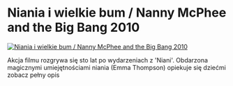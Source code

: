 Niania i wielkie bum / Nanny McPhee and the Big Bang 2010 
=============
[![Niania i wielkie bum / Nanny McPhee and the Big Bang 2010 ](http://vidos.pl/images/player.gif)](http://vidos.pl/niania-i-wielkie-bum-nanny-mcphee-and-the-big-bang-2010)

 Akcja filmu rozgrywa się sto lat po wydarzeniach z 'Niani'. Obdarzona magicznymi umiejętnościami niania (Emma Thompson) opiekuje się dziećmi zobacz pełny opis
